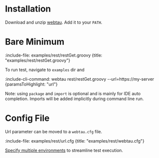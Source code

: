 # Installation

Download and unzip [webtau](https://github.com/twosigma/webtau/releases/). Add it to your `PATH`.

# Bare Minimum

:include-file: examples/rest/restGet.groovy {title: "examples/rest/restGet.groovy"}

To run test, navigate to `examples` dir and

:include-cli-command: webtau rest/restGet.groovy --url=https://my-server {paramsToHighlight: "url"}

Note: using `package` and `import` is optional and is mainly for IDE auto completion. Imports will be added implicitly
during command line run.  

# Config File

Url parameter can be moved to a `webtau.cfg` file.

:include-file: examples/rest/url.cfg {title: "examples/rest/webtau.cfg"}

[Specify multiple environments](configuration/environments) to streamline test execution.

